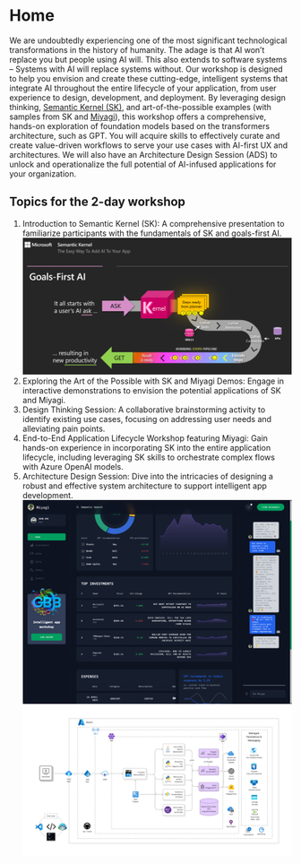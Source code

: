 # Home

We are undoubtedly experiencing one of the most significant technological transformations in the history of humanity. The adage is that AI won’t replace you but people using AI will. This also extends to software systems – Systems with AI will replace systems without. Our workshop is designed to help you envision and create these cutting-edge, intelligent systems that integrate AI throughout the entire lifecycle of your application, from user experience to design, development, and deployment.
By leveraging design thinking, [Semantic Kernel (SK)](https://github.com/microsoft/semantic-kernel), and art-of-the-possible examples (with samples from SK and [Miyagi](https://github.com/Azure-Samples/miyagi)), this workshop offers a comprehensive, hands-on exploration of foundation models based on the transformers architecture, such as GPT. You will acquire skills to effectively curate and create value-driven workflows to serve your use cases with AI-first UX and architectures. We will also have an Architecture Design Session (ADS) to unlock and operationalize the full potential of AI-infused applications for your organization.

## Topics for the 2-day workshop

1. Introduction to Semantic Kernel (SK): A comprehensive presentation to familiarize participants with the fundamentals of SK and goals-first AI.
![sk](assets/images/00-intro/sk.png)
1. Exploring the Art of the Possible with SK and Miyagi Demos: Engage in interactive demonstrations to envision the potential applications of SK and Miyagi.
1. Design Thinking Session: A collaborative brainstorming activity to identify existing use cases, focusing on addressing user needs and alleviating pain points.
1. End-to-End Application Lifecycle Workshop featuring Miyagi: Gain hands-on experience in incorporating SK into the entire application lifecycle, including leveraging SK skills to orchestrate complex flows with Azure OpenAI models.
1. Architecture Design Session: Dive into the intricacies of designing a robust and effective system architecture to support intelligent app development.
![miyagi-ui](assets/images/wip-ui.png)
![miyagi-arch](assets/images/wip-azure.png)
